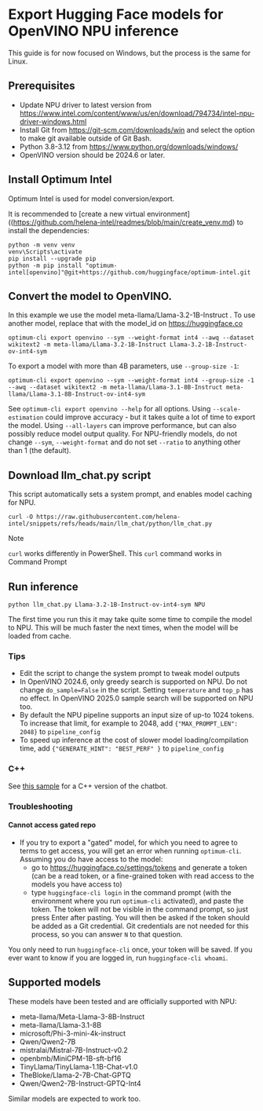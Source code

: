 # Export Hugging Face models for OpenVINO NPU inference

This guide is for now focused on Windows, but the process is the same for Linux.

## Prerequisites

- Update NPU driver to latest version from https://www.intel.com/content/www/us/en/download/794734/intel-npu-driver-windows.html
- Install Git from https://git-scm.com/downloads/win and select the option to make git available outside of Git Bash.
- Python 3.8-3.12 from https://www.python.org/downloads/windows/
- OpenVINO version should be 2024.6 or later.

 
## Install Optimum Intel

Optimum Intel is used for model conversion/export.

It is recommended to [create a new virtual environment]((https://github.com/helena-intel/readmes/blob/main/create_venv.md) to install the dependencies:

```
python -m venv venv
venv\Scripts\activate
pip install --upgrade pip
python -m pip install "optimum-intel[openvino]"@git+https://github.com/huggingface/optimum-intel.git
```

## Convert the model to OpenVINO. 

In this example we use the model meta-llama/Llama-3.2-1B-Instruct . To use another model, replace that with the model_id on https://huggingface.co 

```
optimum-cli export openvino --sym --weight-format int4 --awq --dataset wikitext2 -m meta-llama/Llama-3.2-1B-Instruct Llama-3.2-1B-Instruct-ov-int4-sym
```

To export a model with more than 4B parameters, use `--group-size -1`:

```
optimum-cli export openvino --sym --weight-format int4 --group-size -1 --awq --dataset wikitext2 -m meta-llama/Llama-3.1-8B-Instruct meta-llama/Llama-3.1-8B-Instruct-ov-int4-sym
```

See `optimum-cli export openvino --help` for all options. Using `--scale-estimation` could improve accuracy - but it takes quite a lot of time to export the model. 
Using `--all-layers` can improve performance, but can also possibly reduce model output quality. For NPU-friendly models, do not change `--sym`, `--weight-format` and do not set `--ratio` to anything other than 1 (the default).

## Download llm_chat.py script

This script automatically sets a system prompt, and enables model caching for NPU.

```
curl -O https://raw.githubusercontent.com/helena-intel/snippets/refs/heads/main/llm_chat/python/llm_chat.py
```

> [!NOTE]
> `curl` works differently in PowerShell. This `curl` command works in Command Prompt

## Run inference

```
python llm_chat.py Llama-3.2-1B-Instruct-ov-int4-sym NPU
```

The first time you run this it may take quite some time to compile the model to NPU. This will be much faster the next times, when the model will be loaded from cache.

### Tips

- Edit the script to change the system prompt to tweak model outputs
- In OpenVINO 2024.6, only greedy search is supported on NPU. Do not change `do_sample=False` in the script. Setting `temperature` and `top_p` has no effect. In OpenVINO 2025.0 sample search will be supported on NPU too.
- By default the NPU pipeline supports an input size of up-to 1024 tokens. To increase that limit, for example to 2048, add `{"MAX_PROMPT_LEN": 2048}` to
`pipeline_config`
- To speed up inference at the cost of slower model loading/compilation time, add `{"GENERATE_HINT": "BEST_PERF" }` to `pipeline_config`

### C++ 

See [this sample](https://github.com/helena-intel/snippets/tree/main/llm_chat/cpp) for a C++ version of the chatbot.

### Troubleshooting

#### Cannot access gated repo

- If you try to export a "gated" model, for which you need to agree to terms to get access, you will get an error when running `optimum-cli`. Assuming you do have access to the model:
  - go to https://huggingface.co/settings/tokens and generate a token (can be a read token, or a fine-grained token with read access to the models you have access to)
  - type `huggingface-cli login` in the command prompt (with the environment where you run `optimum-cli` activated), and paste the token. The token will not be visible in the command prompt, so just press Enter after pasting. You will then be asked if the token should be added as a Git credential. Git credentials are not needed for this process, so you can answer `N` to that question.

You only need to run `huggingface-cli` once, your token will be saved. If you ever want to know if you are logged in, run `huggingface-cli whoami`. 

## Supported models

These models have been tested and are officially supported with NPU:

- meta-llama/Meta-Llama-3-8B-Instruct
- meta-llama/Llama-3.1-8B
- microsoft/Phi-3-mini-4k-instruct
- Qwen/Qwen2-7B
- mistralai/Mistral-7B-Instruct-v0.2
- openbmb/MiniCPM-1B-sft-bf16
- TinyLlama/TinyLlama-1.1B-Chat-v1.0
- TheBloke/Llama-2-7B-Chat-GPTQ
- Qwen/Qwen2-7B-Instruct-GPTQ-Int4

Similar models are expected to work too.
